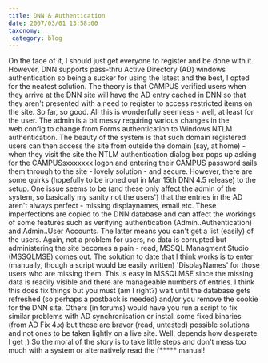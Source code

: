 ```yaml
---
title: DNN & Authentication
date: 2007/03/01 13:58:00
taxonomy: 
 category: blog 
---
```


On the face of it, I should just get everyone to register and be done with it. However, DNN supports pass-thru Active Directory (AD) windows authentication so being a sucker for using the latest and the best, I opted for the neatest solution.
The theory is that CAMPUS verified users when they arrive at the DNN site will have the AD entry cached in DNN so that they aren't presented with a need to register to access restricted items on the site. So far, so good. All this is wonderfully seemless - well, at least for the user. The admin is a bit messy requiring various changes in the web.config to change from Forms authentication to Windows NTLM authentication. The beauty of the system is that such domain registered users can then access the site from outside the domain (say, at home) - when they visit the site the NTLM authentication dialog box pops up asking for the CAMPUSsxxxxxxx logon and entering their CAMPUS password sails them through to the site - lovely solution - and secure.
However, there are some quirks (hopefully to be ironed out in Mar 15th DNN 4.5 release) to the setup. One issue seems to be (and these only affect the admin of the system, so basically my sanity not the users') that the entries in the AD aren't always perfect - missing displaynames, email etc. These imperfections are copied to the DNN database and can affect the workings of some features such as verifying authentication (Admin..Authentication) and Admin..User Accounts. The latter means you can't get a list (easily) of the users. Again, not a problem for users, no data is corrupted but administering the site becomes a pain - read, MSSQL Managment Studio (MSSQLMSE) comes out.
The solution to date that I think works is to enter (manually, though a script would be easily written) 'DisplayNames' for those users who are missing them. This is easy in MSSQLMSE since the missing data is readily visible and there are manageable numbers of entries. I think this does fix things but you must (am I right?) wait until the database gets refreshed (so perhaps a postback is needed) and/or you remove the cookie for the DNN site.
Others (in forums) would have you run a script to fix similar problems with AD synchronisation or install some fixed binaries (from AD Fix 4.x) but these are braver (read, untested) possible solutions and not ones to be taken lightly on a live site. Well, depends how desperate I get ;)
So the moral of the story is to take little steps and don't mess too much with a system or alternatively read the f***** manual!

